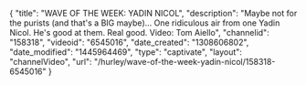 {
    "title": "WAVE OF THE WEEK: YADIN NICOL",
    "description": "Maybe not for the purists (and that's a BIG maybe)... One ridiculous air from one Yadin Nicol. He's good at them. Real good. Video: Tom Aiello",
    "channelid": "158318",
    "videoid": "6545016",
    "date_created": "1308606802",
    "date_modified": "1445964469",
    "type": "captivate",
    "layout": "channelVideo",
    "url": "\/hurley\/wave-of-the-week-yadin-nicol\/158318-6545016"
}
